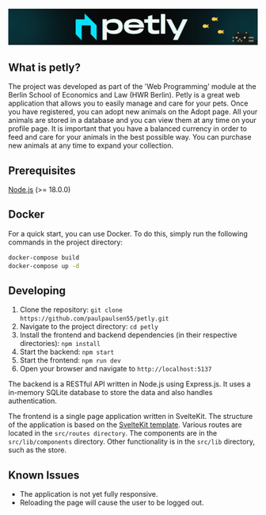 ![Banner Image](/banner.png)

## What is petly?

The project was developed as part of the 'Web Programming' module at the Berlin School of Economics and Law (HWR Berlin). 
Petly is a great web application that allows you to easily manage and care for your pets. Once you have registered, you can adopt new animals on the Adopt page. All your animals are stored in a database and you can view them at any time on your profile page. It is important that you have a balanced currency in order to feed and care for your animals in the best possible way. You can purchase new animals at any time to expand your collection.


## Prerequisites
[Node.js](https://nodejs.org/en/download) (>= 18.0.0)


## Docker
For a quick start, you can use Docker. To do this, simply run the following commands in the project directory:
```bash
docker-compose build
docker-compose up -d
```

## Developing

1. Clone the repository: `git clone https://github.com/paulpaulsen55/petly.git`
2. Navigate to the project directory: `cd petly`
3. Install the frontend and backend dependencies (in their respective directories): `npm install`
4. Start the backend: `npm start`
5. Start the frontend: `npm run dev`
6. Open your browser and navigate to `http://localhost:5137`

The backend is a RESTful API written in Node.js using Express.js. It uses a in-memory SQLite database to store the data and also handles authentication.

The frontend is a single page application written in SvelteKit. The structure of the application is based on the [SvelteKit template](https://kit.svelte.dev/docs/project-structure). Various routes are located in the `src/routes directory`. The components are in the `src/lib/components` directory. Other functionality is in the `src/lib` directory, such as the store.

## Known Issues
- The application is not yet fully responsive.
- Reloading the page will cause the user to be logged out.
